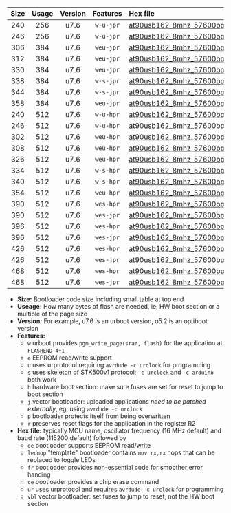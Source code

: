 |Size|Usage|Version|Features|Hex file|
|:-:|:-:|:-:|:-:|:--|
|240|256|u7.6|`w-u-jpr`|[at90usb162_8mhz_57600bps_ur_vbl.hex](https://raw.githubusercontent.com/stefanrueger/urboot/main//at90usb162_8mhz_57600bps_ur_vbl.hex)|
|246|256|u7.6|`w-u-jpr`|[at90usb162_8mhz_57600bps_lednop_ur_vbl.hex](https://raw.githubusercontent.com/stefanrueger/urboot/main//at90usb162_8mhz_57600bps_lednop_ur_vbl.hex)|
|306|384|u7.6|`weu-jpr`|[at90usb162_8mhz_57600bps_ee_ur_vbl.hex](https://raw.githubusercontent.com/stefanrueger/urboot/main//at90usb162_8mhz_57600bps_ee_ur_vbl.hex)|
|312|384|u7.6|`weu-jpr`|[at90usb162_8mhz_57600bps_ee_lednop_ur_vbl.hex](https://raw.githubusercontent.com/stefanrueger/urboot/main//at90usb162_8mhz_57600bps_ee_lednop_ur_vbl.hex)|
|330|384|u7.6|`weu-jpr`|[at90usb162_8mhz_57600bps_ee_lednop_fr_ur_vbl.hex](https://raw.githubusercontent.com/stefanrueger/urboot/main//at90usb162_8mhz_57600bps_ee_lednop_fr_ur_vbl.hex)|
|338|384|u7.6|`w-s-jpr`|[at90usb162_8mhz_57600bps_vbl.hex](https://raw.githubusercontent.com/stefanrueger/urboot/main//at90usb162_8mhz_57600bps_vbl.hex)|
|344|384|u7.6|`w-s-jpr`|[at90usb162_8mhz_57600bps_lednop_vbl.hex](https://raw.githubusercontent.com/stefanrueger/urboot/main//at90usb162_8mhz_57600bps_lednop_vbl.hex)|
|358|384|u7.6|`weu-jpr`|[at90usb162_8mhz_57600bps_ee_lednop_fr_ce_ur_vbl.hex](https://raw.githubusercontent.com/stefanrueger/urboot/main//at90usb162_8mhz_57600bps_ee_lednop_fr_ce_ur_vbl.hex)|
|240|512|u7.6|`w-u-hpr`|[at90usb162_8mhz_57600bps_ur.hex](https://raw.githubusercontent.com/stefanrueger/urboot/main//at90usb162_8mhz_57600bps_ur.hex)|
|246|512|u7.6|`w-u-hpr`|[at90usb162_8mhz_57600bps_lednop_ur.hex](https://raw.githubusercontent.com/stefanrueger/urboot/main//at90usb162_8mhz_57600bps_lednop_ur.hex)|
|302|512|u7.6|`weu-hpr`|[at90usb162_8mhz_57600bps_ee_ur.hex](https://raw.githubusercontent.com/stefanrueger/urboot/main//at90usb162_8mhz_57600bps_ee_ur.hex)|
|308|512|u7.6|`weu-hpr`|[at90usb162_8mhz_57600bps_ee_lednop_ur.hex](https://raw.githubusercontent.com/stefanrueger/urboot/main//at90usb162_8mhz_57600bps_ee_lednop_ur.hex)|
|326|512|u7.6|`weu-hpr`|[at90usb162_8mhz_57600bps_ee_lednop_fr_ur.hex](https://raw.githubusercontent.com/stefanrueger/urboot/main//at90usb162_8mhz_57600bps_ee_lednop_fr_ur.hex)|
|334|512|u7.6|`w-s-hpr`|[at90usb162_8mhz_57600bps.hex](https://raw.githubusercontent.com/stefanrueger/urboot/main//at90usb162_8mhz_57600bps.hex)|
|340|512|u7.6|`w-s-hpr`|[at90usb162_8mhz_57600bps_lednop.hex](https://raw.githubusercontent.com/stefanrueger/urboot/main//at90usb162_8mhz_57600bps_lednop.hex)|
|354|512|u7.6|`weu-hpr`|[at90usb162_8mhz_57600bps_ee_lednop_fr_ce_ur.hex](https://raw.githubusercontent.com/stefanrueger/urboot/main//at90usb162_8mhz_57600bps_ee_lednop_fr_ce_ur.hex)|
|390|512|u7.6|`wes-hpr`|[at90usb162_8mhz_57600bps_ee.hex](https://raw.githubusercontent.com/stefanrueger/urboot/main//at90usb162_8mhz_57600bps_ee.hex)|
|390|512|u7.6|`wes-jpr`|[at90usb162_8mhz_57600bps_ee_vbl.hex](https://raw.githubusercontent.com/stefanrueger/urboot/main//at90usb162_8mhz_57600bps_ee_vbl.hex)|
|396|512|u7.6|`wes-hpr`|[at90usb162_8mhz_57600bps_ee_lednop.hex](https://raw.githubusercontent.com/stefanrueger/urboot/main//at90usb162_8mhz_57600bps_ee_lednop.hex)|
|396|512|u7.6|`wes-jpr`|[at90usb162_8mhz_57600bps_ee_lednop_vbl.hex](https://raw.githubusercontent.com/stefanrueger/urboot/main//at90usb162_8mhz_57600bps_ee_lednop_vbl.hex)|
|426|512|u7.6|`wes-hpr`|[at90usb162_8mhz_57600bps_ee_lednop_fr.hex](https://raw.githubusercontent.com/stefanrueger/urboot/main//at90usb162_8mhz_57600bps_ee_lednop_fr.hex)|
|426|512|u7.6|`wes-jpr`|[at90usb162_8mhz_57600bps_ee_lednop_fr_vbl.hex](https://raw.githubusercontent.com/stefanrueger/urboot/main//at90usb162_8mhz_57600bps_ee_lednop_fr_vbl.hex)|
|468|512|u7.6|`wes-hpr`|[at90usb162_8mhz_57600bps_ee_lednop_fr_ce.hex](https://raw.githubusercontent.com/stefanrueger/urboot/main//at90usb162_8mhz_57600bps_ee_lednop_fr_ce.hex)|
|468|512|u7.6|`wes-jpr`|[at90usb162_8mhz_57600bps_ee_lednop_fr_ce_vbl.hex](https://raw.githubusercontent.com/stefanrueger/urboot/main//at90usb162_8mhz_57600bps_ee_lednop_fr_ce_vbl.hex)|

- **Size:** Bootloader code size including small table at top end
- **Useage:** How many bytes of flash are needed, ie, HW boot section or a multiple of the page size
- **Version:** For example, u7.6 is an urboot version, o5.2 is an optiboot version
- **Features:**
  + `w` urboot provides `pgm_write_page(sram, flash)` for the application at `FLASHEND-4+1`
  + `e` EEPROM read/write support
  + `u` uses urprotocol requiring `avrdude -c urclock` for programming
  + `s` uses skeleton of STK500v1 protocol; `-c urclock` and `-c arduino` both work
  + `h` hardware boot section: make sure fuses are set for reset to jump to boot section
  + `j` vector bootloader: uploaded applications *need to be patched externally*, eg, using `avrdude -c urclock`
  + `p` bootloader protects itself from being overwritten
  + `r` preserves reset flags for the application in the register R2
- **Hex file:** typically MCU name, oscillator frequency (16 MHz default) and baud rate (115200 default) followed by
  + `ee` bootloader supports EEPROM read/write
  + `lednop` "template" bootloader contains `mov rx,rx` nops that can be replaced to toggle LEDs
  + `fr` bootloader provides non-essential code for smoother error handing
  + `ce` bootloader provides a chip erase command
  + `ur` uses urprotocol and requires `avrdude -c urclock` for programming
  + `vbl` vector bootloader: set fuses to jump to reset, not the HW boot section
